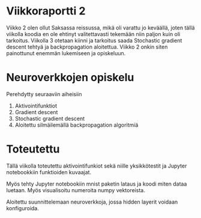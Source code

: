 # Viikkoraportti 2

Viikko 2 olen ollut Saksassa reissussa, mikä oli varattu jo keväällä, joten tällä viikolla koodia en ole ehtinyt valitettavasti tekemään niin paljon kuin oli tarkoitus. Viikolla 3 otetaan kiinni ja tarkoitus saada Stochastic gradient descent tehtyä ja backpropagation aloitettua. Viikko 2 onkin siten painottunut enemmän lukemiseen ja opiskeluun.

# Neuroverkkojen opiskelu

Perehdytty seuraaviin aiheisiin
1. Aktivointifunktiot
1. Gradient descent
1. Stochastic gradient descent
1. Aloitettu silmäilemällä backpropagation algoritmiä

# Toteutettu

Tällä viikolla toteutettu aktivointifunkiot sekä niille yksikkötestit ja Jupyter notebookkiin funktioiden kuvaajat.

Myös tehty Jupyter notebookiin mnist paketin lataus ja koodi miten dataa luetaan. Myös visualisoitu numeroita numpy vektoreista.

Aloitettu suunnittelemaan neuroverkkoja, jossa hidden layerit voidaan konfiguroida.
